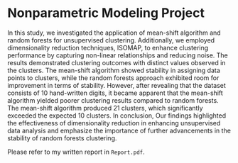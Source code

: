 # Nonparametric Modeling Project

In this study, we investigated the application of mean-shift algorithm and random forests for unsupervised clustering. Additionally, we employed dimensionality reduction techniques, ISOMAP, to enhance clustering performance by capturing non-linear relationships and reducing noise. The results demonstrated clustering outcomes with distinct values observed in the clusters. The mean-shift algorithm showed stability in assigning data points to clusters, while the random forests approach exhibited room for improvement in terms of stability. However, after revealing that the dataset consists of 10 hand-written digits, it became apparent that the mean-shift algorithm yielded poorer clustering results compared to random forests. The mean-shift algorithm produced 21 clusters, which significantly exceeded the expected 10 clusters. In conclusion, Our findings highlighted the effectiveness of dimensionality reduction in enhancing unsupervised data analysis and emphasize the importance of further advancements in the stability of random forests clustering.

Please refer to my written report in `Report.pdf`.
